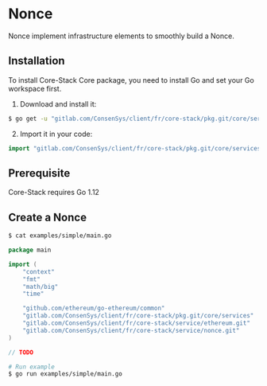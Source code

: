 # Nonce

Nonce implement infrastructure elements to smoothly build a Nonce.

## Installation

To install Core-Stack Core package, you need to install Go and set your Go workspace first.

1. Download and install it:

```sh
$ go get -u "gitlab.com/ConsenSys/client/fr/core-stack/pkg.git/core/services"

```

2. Import it in your code:

```go
import "gitlab.com/ConsenSys/client/fr/core-stack/pkg.git/core/services"
```

## Prerequisite

Core-Stack requires Go 1.12

## Create a Nonce

```sh
$ cat examples/simple/main.go
```

```go
package main

import (
	"context"
	"fmt"
	"math/big"
	"time"

	"github.com/ethereum/go-ethereum/common"
	"gitlab.com/ConsenSys/client/fr/core-stack/pkg.git/core/services"
	"gitlab.com/ConsenSys/client/fr/core-stack/service/ethereum.git"
	"gitlab.com/ConsenSys/client/fr/core-stack/service/nonce.git"
)

// TODO
```

```sh
# Run example
$ go run examples/simple/main.go

```
